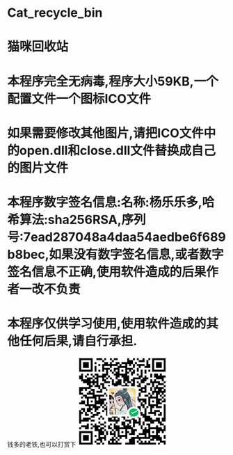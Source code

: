 # Cat_recycle_bin
# 猫咪回收站
# 本程序完全无病毒,程序大小59KB,一个配置文件一个图标ICO文件
# 如果需要修改其他图片,请把ICO文件中的open.dll和close.dll文件替换成自己的图片文件
# 本程序数字签名信息:名称:杨乐乐多,哈希算法:sha256RSA,序列号:7ead287048a4daa54aedbe6f689b8bec,如果没有数字签名信息,或者数字签名信息不正确,使用软件造成的后果作者一改不负责
# 本程序仅供学习使用,使用软件造成的其他任何后果,请自行承担.

钱多的老铁,也可以打赏下
![image](https://github.com/newblash/Cat_recycle_bin/blob/main/ICO/%E6%89%93%E8%B5%8F%E4%BA%8C%E7%BB%B4%E7%A0%81.jpg)
